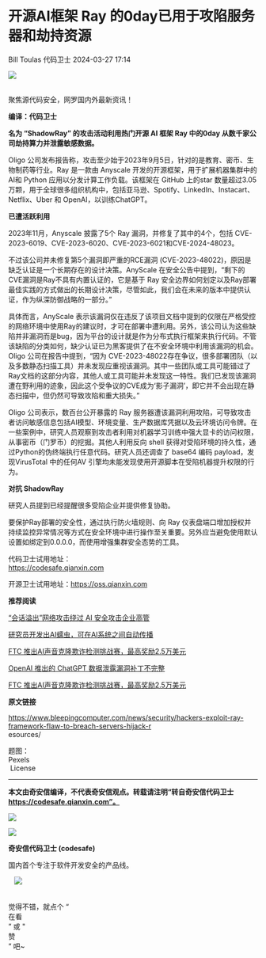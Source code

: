 #  开源AI框架 Ray 的0day已用于攻陷服务器和劫持资源   
Bill Toulas  代码卫士   2024-03-27 17:14  
  
![](https://mmbiz.qpic.cn/mmbiz_gif/Az5ZsrEic9ot90z9etZLlU7OTaPOdibteeibJMMmbwc29aJlDOmUicibIRoLdcuEQjtHQ2qjVtZBt0M5eVbYoQzlHiaw/640?wx_fmt=gif "")  
  
   
聚焦源代码安全，网罗国内外最新资讯！  
  
**编译：代码卫士**  
  
**名为 “ShadowRay” 的攻击活动利用热门开源 AI 框架 Ray 中的0day 从数千家公司劫持算力并泄露敏感数据。**  
  
  
  
Oligo 公司发布报告称，攻击至少始于2023年9月5日，针对的是教育、密币、生物制药等行业。Ray 是一款由 Anyscale 开发的开源框架，用于扩展机器集群中的AI和 Python 应用以分发计算工作负载。该框架在 GitHub 上的star 数量超过3.05万颗，用于全球很多组织机构中，包括亚马逊、Spotify、LinkedIn、Instacart、Netflix、Uber 和 OpenAI，以训练ChatGPT。  
  
  
**已遭活跃利用**  
  
  
  
  
  
2023年11月，Anyscale 披露了5个 Ray 漏洞，并修复了其中的4个，包括 CVE-2023-6019、CVE-2023-6020、CVE-2023-6021和CVE-2024-48023。  
  
不过该公司并未修复第5个漏洞即严重的RCE漏洞 (CVE-2023-48022)，原因是缺乏认证是一个长期存在的设计决策。AnyScale 在安全公告中提到，“剩下的CVE漏洞是Ray不具有内置认证的，它是基于 Ray 安全边界如何划定以及Ray部署最佳实践的方式做出的长期设计决策，尽管如此，我们会在未来的版本中提供认证，作为纵深防御战略的一部分。”  
  
具体而言，AnyScale 表示该漏洞仅在违反了该项目文档中提到的仅限在严格受控的网络环境中使用Ray的建议时，才可在部署中遭利用。另外，该公司认为这些缺陷并非漏洞而是bug，因为平台的设计就是作为分布式执行框架来执行代码。不管该缺陷的分类如何，缺少认证已为黑客提供了在不安全环境中利用该漏洞的机会。Oligo 公司在报告中提到，“因为 CVE-2023-48022存在争议，很多部署团队（以及多数静态扫描工具）并未发现应重视该漏洞。其中一些团队或工具可能错过了Ray文档的这部分内容，其他人或工具可能并未发现这一特性。我们已发现该漏洞遭在野利用的迹象，因此这个受争议的CVE成为‘影子漏洞’，即它并不会出现在静态扫描中，但仍然可导致攻陷和重大损失。”  
  
Oligo 公司表示，数百台公开暴露的 Ray 服务器遭该漏洞利用攻陷，可导致攻击者访问敏感信息包括AI模型、环境变量、生产数据库凭据以及云环境访问令牌。在一些案例中，研究人员观察到攻击者利用对机器学习训练中强大显卡的访问权限，从事密币（门罗币）的挖掘。其他人利用反向 shell 获得对受陷环境的持久性，通过Python的伪终端执行任意代码。研究人员还调查了 base64 编码 payload，发现VirusTotal 中的任何AV 引擎均未能发现使用开源脚本在受陷机器提升权限的行为。  
  
  
**对抗 ShadowRay**  
  
  
  
  
  
研究人员提到已经提醒很多受陷企业并提供修复协助。  
  
要保护Ray部署的安全性，通过执行防火墙规则、向 Ray 仪表盘端口增加授权并持续监控异常情况等方式在安全环境中进行操作至关重要。另外应当避免使用默认设置如绑定到0.0.0.0，而使用增强集群安全态势的工具。  
  
  
  
  
代码卫士试用地址：  
https://codesafe.qianxin.com  
  
开源卫士试用地址：https://oss.qianxin.com  
  
  
  
  
  
  
  
  
  
  
  
  
**推荐阅读**  
  
[“会话溢出”网络攻击绕过 AI 安全攻击企业高管](http://mp.weixin.qq.com/s?__biz=MzI2NTg4OTc5Nw==&mid=2247519109&idx=2&sn=238a3481491209e1b525c85f973cf79a&chksm=ea94baefdde333f968d204a3da4718f7c4bab621707765d841725198047d069df315cd196b26&scene=21#wechat_redirect)  
  
  
[研究员开发出AI蠕虫，可在AI系统之间自动传播](http://mp.weixin.qq.com/s?__biz=MzI2NTg4OTc5Nw==&mid=2247518984&idx=1&sn=84deee6f57e994f428b1dbca62279d53&chksm=ea94ba62dde3337458316504b214849fc60dfd4cc21d2fd7b4dfd2fdd0cc9ff85379a181dcb7&scene=21#wechat_redirect)  
  
  
[FTC 推出AI声音克隆欺诈检测挑战赛，最高奖励2.5万美元](http://mp.weixin.qq.com/s?__biz=MzI2NTg4OTc5Nw==&mid=2247518605&idx=1&sn=c8c3d169df7d9f5cd0e5774f7cbc6604&chksm=ea94b8e7dde331f1486b4d70993075d7bb5fbb6179f07728d8b4316acc83c2b07c5ae19d2780&scene=21#wechat_redirect)  
  
  
[OpenAI 推出的 ChatGPT 数据泄露漏洞补丁不完整](http://mp.weixin.qq.com/s?__biz=MzI2NTg4OTc5Nw==&mid=2247518467&idx=1&sn=e62b48f443aac09cc258fee8e9f2f03f&chksm=ea94b869dde3317f2f82e352111b9ddd5f046149bd1cf6e3f8ba4457dcf2943c2bee4d51943d&scene=21#wechat_redirect)  
  
  
[FTC 推出AI声音克隆欺诈检测挑战赛，最高奖励2.5万美元](http://mp.weixin.qq.com/s?__biz=MzI2NTg4OTc5Nw==&mid=2247518605&idx=1&sn=c8c3d169df7d9f5cd0e5774f7cbc6604&chksm=ea94b8e7dde331f1486b4d70993075d7bb5fbb6179f07728d8b4316acc83c2b07c5ae19d2780&scene=21#wechat_redirect)  
  
  
  
  
**原文链接**  
  
  
https://www.bleepingcomputer.com/news/security/hackers-exploit-ray-framework-flaw-to-breach-servers-hijack-r  
esources/  
  
  
题图：  
Pexels  
 License  
  
****  
**本文由奇安信编译，不代表奇安信观点。转载请注明“转自奇安信代码卫士 https://codesafe.qianxin.com”。**  
  
  
  
  
![](https://mmbiz.qpic.cn/mmbiz_jpg/oBANLWYScMSf7nNLWrJL6dkJp7RB8Kl4zxU9ibnQjuvo4VoZ5ic9Q91K3WshWzqEybcroVEOQpgYfx1uYgwJhlFQ/640?wx_fmt=jpeg "")  
  
![](https://mmbiz.qpic.cn/mmbiz_jpg/oBANLWYScMSN5sfviaCuvYQccJZlrr64sRlvcbdWjDic9mPQ8mBBFDCKP6VibiaNE1kDVuoIOiaIVRoTjSsSftGC8gw/640?wx_fmt=jpeg "")  
  
**奇安信代码卫士 (codesafe)**  
  
国内首个专注于软件开发安全的产品线。  
  
   ![](https://mmbiz.qpic.cn/mmbiz_gif/oBANLWYScMQ5iciaeKS21icDIWSVd0M9zEhicFK0rbCJOrgpc09iaH6nvqvsIdckDfxH2K4tu9CvPJgSf7XhGHJwVyQ/640?wx_fmt=gif "")  
  
   
觉得不错，就点个 “  
在看  
” 或 "  
赞  
” 吧~  
  

